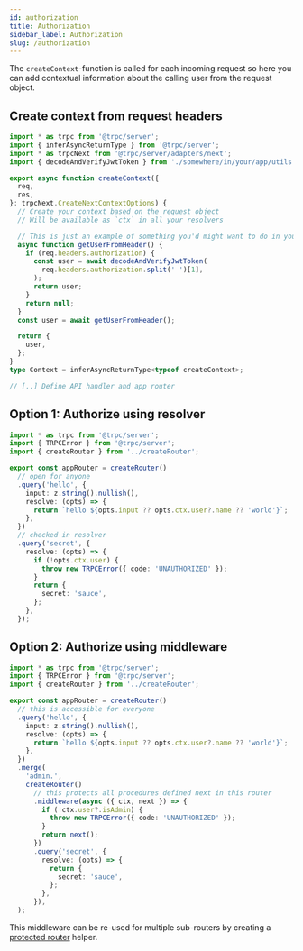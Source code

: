 ```yaml
---
id: authorization
title: Authorization
sidebar_label: Authorization
slug: /authorization
---
```


The `createContext`-function is called for each incoming request so here you can add contextual information about the calling user from the request object.

## Create context from request headers

```ts title='server/context.ts'
import * as trpc from '@trpc/server';
import { inferAsyncReturnType } from '@trpc/server';
import * as trpcNext from '@trpc/server/adapters/next';
import { decodeAndVerifyJwtToken } from './somewhere/in/your/app/utils';

export async function createContext({
  req,
  res,
}: trpcNext.CreateNextContextOptions) {
  // Create your context based on the request object
  // Will be available as `ctx` in all your resolvers

  // This is just an example of something you'd might want to do in your ctx fn
  async function getUserFromHeader() {
    if (req.headers.authorization) {
      const user = await decodeAndVerifyJwtToken(
        req.headers.authorization.split(' ')[1],
      );
      return user;
    }
    return null;
  }
  const user = await getUserFromHeader();

  return {
    user,
  };
}
type Context = inferAsyncReturnType<typeof createContext>;

// [..] Define API handler and app router
```

## Option 1: Authorize using resolver

```ts title='server/routers/_app.ts'
import * as trpc from '@trpc/server';
import { TRPCError } from '@trpc/server';
import { createRouter } from '../createRouter';

export const appRouter = createRouter()
  // open for anyone
  .query('hello', {
    input: z.string().nullish(),
    resolve: (opts) => {
      return `hello ${opts.input ?? opts.ctx.user?.name ?? 'world'}`;
    },
  })
  // checked in resolver
  .query('secret', {
    resolve: (opts) => {
      if (!opts.ctx.user) {
        throw new TRPCError({ code: 'UNAUTHORIZED' });
      }
      return {
        secret: 'sauce',
      };
    },
  });
```

## Option 2: Authorize using middleware

```ts title='server/routers/_app.ts'
import * as trpc from '@trpc/server';
import { TRPCError } from '@trpc/server';
import { createRouter } from '../createRouter';

export const appRouter = createRouter()
  // this is accessible for everyone
  .query('hello', {
    input: z.string().nullish(),
    resolve: (opts) => {
      return `hello ${opts.input ?? opts.ctx.user?.name ?? 'world'}`;
    },
  })
  .merge(
    'admin.',
    createRouter()
      // this protects all procedures defined next in this router
      .middleware(async ({ ctx, next }) => {
        if (!ctx.user?.isAdmin) {
          throw new TRPCError({ code: 'UNAUTHORIZED' });
        }
        return next();
      })
      .query('secret', {
        resolve: (opts) => {
          return {
            secret: 'sauce',
          };
        },
      }),
  );
```

This middleware can be re-used for multiple sub-routers by creating a [protected router](../server/middlewares.md#createprotectedrouter-helper) helper.
